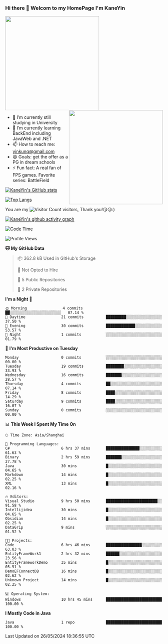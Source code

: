 ### Hi there 👋 Welcom to my HomePage I'm KaneYin

<img src="https://user-images.githubusercontent.com/74038190/226190894-18e959ba-d458-4a94-ac44-790190f2a947.gif" align="center" width="300">
<img src="https://user-images.githubusercontent.com/74038190/212749447-bfb7e725-6987-49d9-ae85-2015e3e7cc41.gif" align="right" width="300">

- 🔭 I’m currently still studying in University
- 🌱 I’m currently learning BackEnd including JavaWeb and .NET
- 📫 How to reach me: yinkunq@gmail.com
- 😄 Goals: get the offer as a PG in dream schools
- ⚡ Fun fact: A real fan of FPS games. Favorite series: BattleField

[![KaneYin's GitHub stats](https://github-readme-stats.vercel.app/api?username=KaneYin&show_icon=true&anuraghazra)](https://github.com/anuraghazra/github-readme-stats)

[![Top Langs](https://github-readme-stats.vercel.app/api/top-langs/?username=KaneYin&layout=compact)](https://github.com/anuraghazra/github-readme-stats)

You are my ![Visitor Count](https://profile-counter.glitch.me/KaneYin/count.svg) visitors, Thank you!😘😘:)

[![KaneYin's github activity graph](https://github-readme-activity-graph.vercel.app/graph?username=KaneYin&bg_color=white&color=black)](https://github.com/KaneYin/github-readme-activity-graph)

<!--START_SECTION:waka-->
![Code Time](http://img.shields.io/badge/Code%20Time-14%20hrs%201%20min-blue)

![Profile Views](http://img.shields.io/badge/Profile%20Views-2-blue)

**🐱 My GitHub Data** 

> 📦 362.8 kB Used in GitHub's Storage 
 > 
> 🚫 Not Opted to Hire
 > 
> 📜 5 Public Repositories 
 > 
> 🔑 2 Private Repositories 
 > 
**I'm a Night 🦉** 

```text
🌞 Morning                4 commits           ██░░░░░░░░░░░░░░░░░░░░░░░   07.14 % 
🌆 Daytime                21 commits          █████████░░░░░░░░░░░░░░░░   37.50 % 
🌃 Evening                30 commits          █████████████░░░░░░░░░░░░   53.57 % 
🌙 Night                  1 commits           ░░░░░░░░░░░░░░░░░░░░░░░░░   01.79 % 
```
📅 **I'm Most Productive on Tuesday** 

```text
Monday                   0 commits           ░░░░░░░░░░░░░░░░░░░░░░░░░   00.00 % 
Tuesday                  19 commits          ████████░░░░░░░░░░░░░░░░░   33.93 % 
Wednesday                16 commits          ███████░░░░░░░░░░░░░░░░░░   28.57 % 
Thursday                 4 commits           ██░░░░░░░░░░░░░░░░░░░░░░░   07.14 % 
Friday                   8 commits           ████░░░░░░░░░░░░░░░░░░░░░   14.29 % 
Saturday                 9 commits           ████░░░░░░░░░░░░░░░░░░░░░   16.07 % 
Sunday                   0 commits           ░░░░░░░░░░░░░░░░░░░░░░░░░   00.00 % 
```


📊 **This Week I Spent My Time On** 

```text
🕑︎ Time Zone: Asia/Shanghai

💬 Programming Languages: 
C#                       6 hrs 37 mins       ███████████████░░░░░░░░░░   61.63 % 
Binary                   2 hrs 59 mins       ███████░░░░░░░░░░░░░░░░░░   27.78 % 
Java                     30 mins             █░░░░░░░░░░░░░░░░░░░░░░░░   04.65 % 
Markdown                 14 mins             █░░░░░░░░░░░░░░░░░░░░░░░░   02.25 % 
XML                      13 mins             █░░░░░░░░░░░░░░░░░░░░░░░░   02.16 % 

🔥 Editors: 
Visual Studio            9 hrs 50 mins       ███████████████████████░░   91.58 % 
Intellijidea             30 mins             █░░░░░░░░░░░░░░░░░░░░░░░░   04.65 % 
Obsidian                 14 mins             █░░░░░░░░░░░░░░░░░░░░░░░░   02.25 % 
DataGrip                 9 mins              ░░░░░░░░░░░░░░░░░░░░░░░░░   01.52 % 

🐱‍💻 Projects: 
Code                     6 hrs 46 mins       ████████████████░░░░░░░░░   63.03 % 
EntityFrameWork1         2 hrs 32 mins       ██████░░░░░░░░░░░░░░░░░░░   23.56 % 
EntityFrameworkDemo      35 mins             █░░░░░░░░░░░░░░░░░░░░░░░░   05.51 % 
DemoEFConnectDB          16 mins             █░░░░░░░░░░░░░░░░░░░░░░░░   02.62 % 
Unknown Project          14 mins             █░░░░░░░░░░░░░░░░░░░░░░░░   02.25 % 

💻 Operating System: 
Windows                  10 hrs 45 mins      █████████████████████████   100.00 % 
```

**I Mostly Code in Java** 

```text
Java                     1 repo              █████████████████████████   100.00 % 
```




 Last Updated on 26/05/2024 18:36:55 UTC
<!--END_SECTION:waka-->

